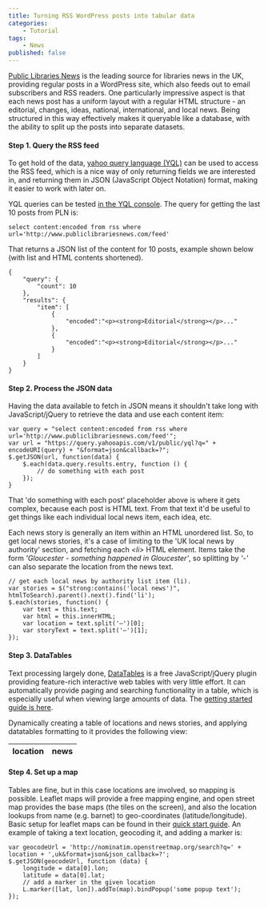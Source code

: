 ```yaml
---
title: Turning RSS WordPress posts into tabular data
categories:
    - Tutorial
tags:
    - News
published: false
---
```


[Public Libraries News](http://www.publiclibrariesnews.com/) is the leading source for libraries news in the UK, providing regular posts in a WordPress site, which also feeds out to email subscribers and RSS readers. One particularly impressive aspect is that each news post has a uniform layout with a regular HTML structure - an editorial, changes, ideas, national, international, and local news. Being structured in this way effectively makes it queryable like a database, with the ability to split up the posts into separate datasets.

#### Step 1. Query the RSS feed

To get hold of the data, [yahoo query language (YQL)](https://developer.yahoo.com/yql/) can be used to access the RSS feed, which is a nice way of only returning fields we are interested in, and returning them in JSON (JavaScript Object Notation) format, making it easier to work with later on.

YQL queries can be tested [in the YQL console](https://developer.yahoo.com/yql/console/). The query for getting the last 10 posts from PLN is:

<pre class="prettyprint linenums"><code>select content:encoded from rss where url='http://www.publiclibrariesnews.com/feed'</code></pre>

That returns a JSON list of the content for 10 posts, example shown below (with list and HTML contents shortened).

<pre class="prettyprint linenums"><code>{
    "query": {
        "count": 10
    },
    "results": {
        "item": [
            {
                "encoded":"&lt;p&gt;&lt;strong&gt;Editorial&lt;/strong&gt;&lt;/p&gt;..."
            },
            {
                "encoded":"&lt;p&gt;&lt;strong&gt;Editorial&lt;/strong&gt;&lt;/p&gt;..."
            }
        ]
    }
}</code></pre>

#### Step 2. Process the JSON data

Having the data available to fetch in JSON means it shouldn't take long with JavaScript/jQuery to retrieve the data and use each content item:

<pre class="prettyprint linenums"><code>var query = "select content:encoded from rss where url='http://www.publiclibrariesnews.com/feed'";
var url = "https://query.yahooapis.com/v1/public/yql?q=" + encodeURI(query) + "&format=json&callback=?";
$.getJSON(url, function(data) {
    $.each(data.query.results.entry, function () {
        // do something with each post
    });
}</code></pre>

That 'do something with each post' placeholder above is where it gets complex, because each post is HTML text.  From that text it'd be useful to get things like each individual local news item, each idea, etc.

Each news story is generally an item within an HTML unordered list.  So, to get local news stories, it's a case of limiting to the 'UK local news by authority' section, and fetching each *&lt;li&gt;* HTML element. Items take the form *'Gloucester - something happened in Gloucester'*, so splitting by *'-'* can also separate the location from the news text.

<pre class="prettyprint linenums"><code>// get each local news by authority list item (li).
var stories = $("strong:contains('local news')", htmlToSearch).parent().next().find('li');
$.each(stories, function() {
    var text = this.text;
    var html = this.innerHTML;
    var location = text.split('–')[0];
    var storyText = text.split('–')[1];
});</code></pre>

#### Step 3. DataTables

Text processing largely done, [DataTables](https://www.datatables.net/) is a free JavaScript/jQuery plugin providing feature-rich interactive web tables with very little effort. It can automatically provide paging and searching functionality in a table, which is especially useful when viewing large amounts of data. The [getting started guide is here](https://www.datatables.net/manual/installation).

Dynamically creating a table of locations and news stories, and applying datatables formatting to it provides the following view:

<table id="tblLibraryNews" class="table table-striped table-condensed">
<thead>
<tr>
<th>location</th>
<th>news</th>
</tr>
</thead>
<tbody>
</tbody>
</table>

#### Step 4. Set up a map

Tables are fine, but in this case locations are involved, so mapping is possible. Leaflet maps will provide a free mapping engine, and open street map provides the base maps (the tiles on the screen), and also the location lookups from name (e.g. barnet) to geo-coordinates (latitude/longitude). Basic setup for leaflet maps can be found in their [quick start guide](http://leafletjs.com/examples/quick-start.html). An example of taking a text location, geocoding it, and adding a marker is:

<pre class="prettyprint linenums"><code>var geocodeUrl = 'http://nominatim.openstreetmap.org/search?q=' + location + ',uk&format=json&json_callback=?';
$.getJSON(geocodeUrl, function (data) {
    longitude = data[0].lon;
    latitude = data[0].lat;
    // add a marker in the given location
    L.marker([lat, lon]).addTo(map).bindPopup('some popup text');
});</code></pre>
